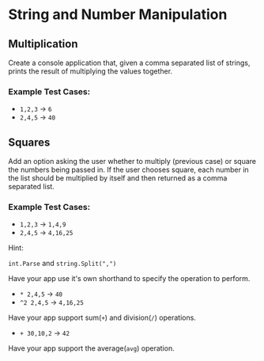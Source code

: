 # String and Number Manipulation

## Multiplication

Create a console application that, given a comma separated list of
strings, prints the result of multiplying the values together.

### Example Test Cases:

- `1,2,3` → `6`
- `2,4,5` → `40`

## Squares

Add an option asking the user whether to multiply (previous case) or
square the numbers being passed in. If the user chooses square, each
number in the list should be multiplied by itself and then returned as a comma separated list.

### Example Test Cases:

- `1,2,3` → `1,4,9`
- `2,4,5` → `4,16,25`

Hint:

`int.Parse` and `string.Split(",")`

Have your app use it's own shorthand to specify the operation to perform.

- `* 2,4,5` → `40`
- `^2 2,4,5` → `4,16,25`

Have your app support sum(`+`) and division(`/`) operations.

- `+ 30,10,2` → `42`

Have your app support the average(`avg`) operation.
